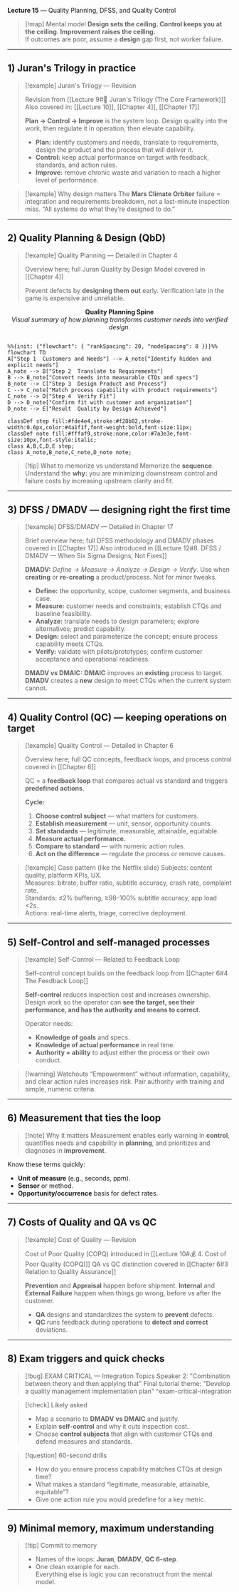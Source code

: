 **Lecture 15** — Quality Planning, DFSS, and Quality Control

> [!map] Mental model
> **Design sets the ceiling. Control keeps you at the ceiling. Improvement raises the ceiling.**  
> If outcomes are poor, assume a **design** gap first, not worker failure.

---

## 1) Juran's Trilogy in practice

> [!example] Juran's Trilogy — Revision
>
> Revision from [[Lecture 9#🔺 Juran's Trilogy (The Core Framework)]]
> Also covered in: [[Lecture 10]], [[Chapter 4]], [[Chapter 17]]
>
> **Plan → Control → Improve** is the system loop. Design quality into the work, then regulate it in operation, then elevate capability.
>
> - **Plan:** identify customers and needs, translate to requirements, design the product and the process that will deliver it.
> - **Control:** keep actual performance on target with feedback, standards, and action rules.
> - **Improve:** remove chronic waste and variation to reach a higher level of performance.

> [!example] Why design matters
> The **Mars Climate Orbiter** failure = integration and requirements breakdown, not a last-minute inspection miss. “All systems do what they’re designed to do.”

---

## 2) Quality Planning & Design (QbD)

> [!example] Quality Planning — Detailed in Chapter 4
>
> Overview here; full Juran Quality by Design Model covered in [[Chapter 4]]
>
> Prevent defects by **designing them out** early. Verification late in the game is expensive and unreliable.

<p align="center">
  <strong>Quality Planning Spine</strong><br>
  <em>Visual summary of how planning transforms customer needs into verified design.</em>
</p>


```mermaid

%%{init: {"flowchart": { "rankSpacing": 20, "nodeSpacing": 8 }}}%%
flowchart TD
A["Step 1  Customers and Needs"] --> A_note["Identify hidden and explicit needs"]
A_note --> B["Step 2  Translate to Requirements"]
B --> B_note["Convert needs into measurable CTQs and specs"]
B_note --> C["Step 3  Design Product and Process"]
C --> C_note["Match process capability with product requirements"]
C_note --> D["Step 4  Verify Fit"]
D --> D_note["Confirm fit with customer and organization"]
D_note --> E["Result  Quality by Design Achieved"]

classDef step fill:#fde4e4,stroke:#f28b82,stroke-width:0.6px,color:#4a1f1f,font-weight:bold,font-size:11px;
classDef note fill:#fffaf9,stroke:none,color:#7a3e3e,font-size:10px,font-style:italic;
class A,B,C,D,E step;
class A_note,B_note,C_note,D_note note;
```


> [!tip] What to memorize vs understand
> Memorize the **sequence**. Understand the **why:** you are minimizing downstream control and failure costs by increasing upstream clarity and fit.

---

## 3) DFSS / DMADV — designing right the first time

> [!example] DFSS/DMADV — Detailed in Chapter 17
>
> Brief overview here; full DFSS methodology and DMADV phases covered in [[Chapter 17]]
> Also introduced in [[Lecture 12#8. DFSS / DMADV — When Six Sigma Designs, Not Fixes]]
>
> **DMADV:** _Define → Measure → Analyze → Design → Verify_. Use when **creating** or **re-creating** a product/process. Not for minor tweaks.
>
> - **Define:** the opportunity, scope, customer segments, and business case.
> - **Measure:** customer needs and constraints; establish CTQs and baseline feasibility.
> - **Analyze:** translate needs to design parameters; explore alternatives; predict capability.
> - **Design:** select and parameterize the concept; ensure process capability meets CTQs.
> - **Verify:** validate with pilots/prototypes; confirm customer acceptance and operational readiness.
>
> **DMADV vs DMAIC:**
> **DMAIC** improves an **existing** process to target.
> **DMADV** creates a **new** design to meet CTQs when the current system cannot.

---

## 4) Quality Control (QC) — keeping operations on target

> [!example] Quality Control — Detailed in Chapter 6
>
> Overview here; full QC concepts, feedback loops, and process control covered in [[Chapter 6]]
>
> QC = a **feedback loop** that compares actual vs standard and triggers **predefined actions**.
>
> **Cycle:**
> 1. **Choose control subject** — what matters for customers.
> 2. **Establish measurement** — unit, sensor, opportunity counts.
> 3. **Set standards** — legitimate, measurable, attainable, equitable.
> 4. **Measure actual performance.**
> 5. **Compare to standard** — with numeric action rules.
> 6. **Act on the difference** — regulate the process or remove causes.

> [!example] Case pattern (like the Netflix slide)
> Subjects: content quality, platform KPIs, UX.  
> Measures: bitrate, buffer ratio, subtitle accuracy, crash rate, complaint rate.  
> Standards: ≤2% buffering, ≥98–100% subtitle accuracy, app load <2s.  
> Actions: real-time alerts, triage, corrective deployment.

---

## 5) Self-Control and self-managed processes

> [!example] Self-Control — Related to Feedback Loop
>
> Self-control concept builds on the feedback loop from [[Chapter 6#4 The Feedback Loop]]
>
> **Self-control** reduces inspection cost and increases ownership. Design work so the operator can **see the target, see their performance, and has the authority and means to correct**.
>
> Operator needs:
> - **Knowledge of goals** and specs.
> - **Knowledge of actual performance** in real time.
> - **Authority + ability** to adjust either the process or their own conduct.

> [!warning] Watchouts
> “Empowerment” without information, capability, and clear action rules increases risk. Pair authority with training and simple, numeric criteria.

---

## 6) Measurement that ties the loop
> [!note] Why it matters
> Measurement enables early warning in **control**, quantifies needs and capability in **planning**, and prioritizes and diagnoses in **improvement**.

Know these terms quickly:
- **Unit of measure** (e.g., seconds, ppm).  
- **Sensor** or method.  
- **Opportunity/occurrence** basis for defect rates.

---

## 7) Costs of Quality and QA vs QC

> [!example] Cost of Quality — Revision
>
> Cost of Poor Quality (COPQ) introduced in [[Lecture 10#💰 4. Cost of Poor Quality (COPQ)]]
> QA vs QC distinction covered in [[Chapter 6#3 Relation to Quality Assurance]]
>
> **Prevention** and **Appraisal** happen before shipment. **Internal** and **External Failure** happen when things go wrong, before vs after the customer.
>
> - **QA** designs and standardizes the system to **prevent** defects.
> - **QC** runs feedback during operations to **detect and correct** deviations.

---

## 8) Exam triggers and quick checks

> [!bug] EXAM CRITICAL — Integration Topics
> Speaker 2: "Combination between theory and then applying that"
> Final tutorial theme: "Develop a quality management implementation plan"
^exam-critical-integration

> [!check] Likely asked
> - Map a scenario to **DMADV vs DMAIC** and justify.
> - Explain **self-control** and why it cuts inspection cost.
> - Choose **control subjects** that align with customer CTQs and defend measures and standards.

> [!question] 60-second drills
> - How do you ensure process capability matches CTQs at design time?  
> - What makes a standard “legitimate, measurable, attainable, equitable”?  
> - Give one action rule you would predefine for a key metric.

---

## 9) Minimal memory, maximum understanding
> [!tip] Commit to memory
> - Names of the loops: **Juran**, **DMADV**, **QC 6-step**.  
> - One clean example for each.  
> Everything else is logic you can reconstruct from the mental model.


